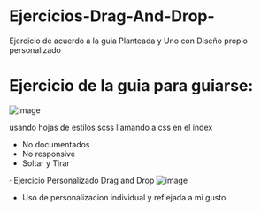 # Ejercicios-Drag-And-Drop-
Ejercicio de acuerdo a la guia Planteada y Uno con Diseño propio personalizado

# Ejercicio de la guia para guiarse:
![image](https://user-images.githubusercontent.com/110643161/192376188-164ef8d5-1875-4f5b-b455-ae06248f5966.png)
 
 usando hojas de estilos scss llamando a css en el index 
 - No documentados 
 - No responsive 
 - Soltar y Tirar 
 
 · Ejercicio Personalizado Drag and Drop 
 ![image](https://user-images.githubusercontent.com/110643161/192377242-83afa458-3c1d-44e3-a2e6-b8a64f1e47bd.png)
- Uso de personalizacion individual y reflejada a mi gusto 
 
